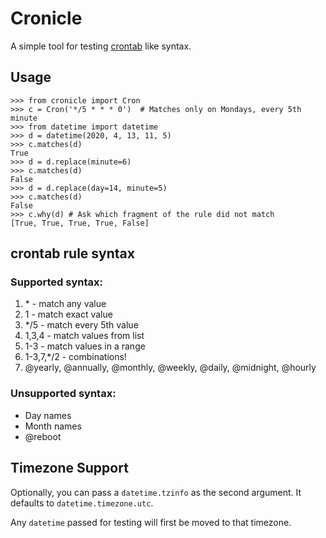# Cronicle

A simple tool for testing [crontab](https://en.wikipedia.org/wiki/Cron) like syntax.

## Usage

    >>> from cronicle import Cron
    >>> c = Cron('*/5 * * * 0')  # Matches only on Mondays, every 5th minute
    >>> from datetime import datetime
    >>> d = datetime(2020, 4, 13, 11, 5)
    >>> c.matches(d)
    True
    >>> d = d.replace(minute=6)
    >>> c.matches(d)
    False
    >>> d = d.replace(day=14, minute=5)
    >>> c.matches(d)
    False
    >>> c.why(d) # Ask which fragment of the rule did not match
    [True, True, True, True, False]

## crontab rule syntax

### Supported syntax:

1. \* - match any value
2. 1 - match exact value
3. \*/5 - match every 5th value
4. 1,3,4 - match values from list
5. 1-3 - match values in a range
6. 1-3,7,\*/2 - combinations!
7. @yearly, @annually, @monthly, @weekly, @daily, @midnight, @hourly

### Unsupported syntax:

- Day names
- Month names
- @reboot

## Timezone Support

Optionally, you can pass a `datetime.tzinfo` as the second argument. It
defaults to `datetime.timezone.utc`.

Any `datetime` passed for testing will first be moved to that timezone.
